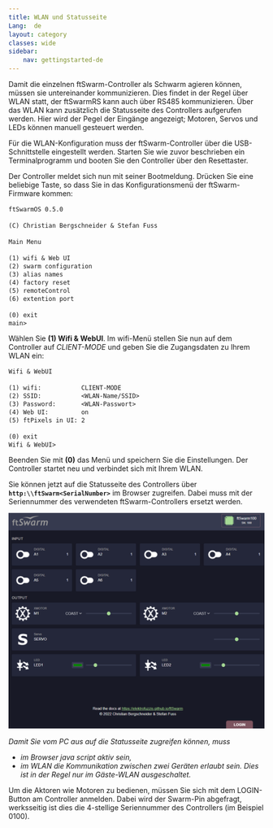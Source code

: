 ```yaml
---
title: WLAN und Statusseite
Lang:  de
layout: category
classes: wide
sidebar:
    nav: gettingstarted-de
---
```


Damit die einzelnen ftSwarm-Controller als Schwarm agieren können, müssen sie untereinander kommunizieren. Dies findet in der Regel über WLAN statt, der ftSwarmRS kann auch über RS485 kommunizieren. Über das WLAN kann zusätzlich die Statusseite des Controllers aufgerufen werden. Hier wird der Pegel der Eingänge angezeigt; Motoren, Servos und LEDs können manuell gesteuert werden.

Für die WLAN-Konfiguration muss der ftSwarm-Controller über die USB-Schnittstelle eingestellt werden. Starten Sie wie zuvor beschrieben ein Terminalprogramm und booten Sie den Controller über den Resettaster.

Der Controller meldet sich nun mit seiner Bootmeldung. Drücken Sie eine beliebige Taste, so dass Sie in das Konfigurationsmenü der ftSwarm-Firmware kommen:

```
ftSwarmOS 0.5.0

(C) Christian Bergschneider & Stefan Fuss

Main Menu

(1) wifi & Web UI
(2) swarm configuration
(3) alias names
(4) factory reset
(5) remoteControl
(6) extention port

(0) exit
main>
```

Wählen Sie **(1) Wifi & WebUI**. Im wifi-Menü stellen Sie nun auf dem Controller auf *CLIENT-MODE* und geben Sie die Zugangsdaten zu Ihrem WLAN ein:

```
Wifi & WebUI

(1) wifi:           CLIENT-MODE
(2) SSID:           <WLAN-Name/SSID>
(3) Password:       <WLAN-Passwort>
(4) Web UI:         on
(5) ftPixels in UI: 2

(0) exit
Wifi & WebUI>
```

Beenden Sie mit **(0)** das Menü und speichern Sie die Einstellungen. Der Controller startet neu und verbindet sich mit Ihrem WLAN.

Sie können jetzt auf die Statusseite des Controllers über **`http:\\ftSwarm<SerialNumber>`** im Browser zugreifen. Dabei muss <SerialNumber> mit der Seriennummer des verwendeten ftSwarm-Controllers ersetzt werden.

![Monitoring ftSwarm](../../assets/img/ftSwarm_Monitor.png)

*Damit Sie vom PC aus auf die Statusseite zugreifen können, muss*
- *im Browser java script aktiv sein,*
- *im WLAN die Kommunikation zwischen zwei Geräten erlaubt sein. Dies ist in der Regel nur im Gäste-WLAN ausgeschaltet.*

Um die Aktoren wie Motoren zu bedienen, müssen Sie sich mit dem LOGIN-Button am Controller anmelden. Dabei wird der Swarm-Pin abgefragt, werksseitig ist dies die 4-stellige Seriennummer des Controllers (im Beispiel 0100).